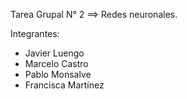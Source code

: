 Tarea Grupal N° 2 ==> Redes neuronales.

Integrantes: 
-   Javier Luengo
-   Marcelo Castro
-   Pablo Monsalve
-   Francisca Martínez